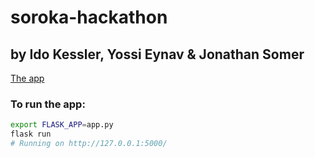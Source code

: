 # soroka-hackathon

## by Ido Kessler, Yossi Eynav & Jonathan Somer

[The app](https://soroka-hackathon.herokuapp.com/)

### To run the app:
```bash
export FLASK_APP=app.py
flask run
# Running on http://127.0.0.1:5000/
```
